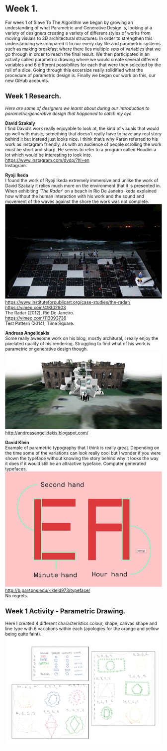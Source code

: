 # Week 1.
For week 1 of Slave To The Algorithm we began by growing an undestanding of what Parametric and Generative Design is, looking at a variety of designers creating a variety of different styles of works from moving visuals to 3D architectural structures. In order to strengthen this understanding we compared it to our every day life and parametric systems such as making breakfast where there lies multiple sets of variables that we go through in order to reach the final result. We then participated in an activity called parametric drawing where we would create several different variables and 6 different possibilites for each that were then selected by the roll of a dice. Going through this excersize really solidified what the procedure of parametric design is. Finally we began our work on this, our new GiHub accounts. 
## Week 1 Research. 
*Here are some of designers we learnt about during our introduction to parametric/generative design that happened to catch my eye.*<br/>

**David Szakaly**<br/>
I find David’s work really enjoyable to look at, the kind of visuals that would go well with music, something that doesn’t really have to have any real story behind it but instead just looks nice. I think that’s why Karen referred to his work as instagram friendly, as with an audience of people scrolling the work must be short and sharp. He seems to refer to a program called Houdini a lot which would be interesting to look into.<br/>
https://www.instagram.com/dvdp/?hl=en<br/>
Instagram.<br/>

**Ryoji Ikeda**<br/>
I found the work of Ryoji Ikeda extremely immersive and unlike the work of David Szakaly it relies much more on the environment that it is presented in. When exhibiting ‘*The Radar*’ on a beach in Rio De Janeiro Ikeda explained how without the human interaction with his work and the sound and movement of the waves against the shore the work was not complete.<br/>
<img src=https://github.com/V1NNYB4RT3L5/Slave-To-The-Algorithm-/blob/master/Week%2001./radar%20rio.jpg>
https://www.instituteforpublicart.org/case-studies/the-radar/<br/>
https://vimeo.com/49302903<br/>
The Radar (2012), Rio De Janeiro.<br/>
https://vimeo.com/113093736<br/>
Test Pattern (2014), Time Square.<br/>

**Andreas Angelidakis**<br/>
Some really awesome work on his blog, mostly architural, I really enjoy the pixelated quality of his rendering. Struggling to find what of his work is parametric or generative design though.<br/>
<Img src = https://github.com/V1NNYB4RT3L5/Slave-To-The-Algorithm-/blob/master/Week%2001./Andreas9.jpg>
http://andreasangelidakis.blogspot.com/<br/>

**David Klein**<br/>
Example of parametric typography that I think is really great. Depending on the time some of the variations can look really cool but I wonder if you were shown the typeface without knowing the story behind why it looks the way it does if it would still be an attractive typeface. Computer generated typefaces.<br/>
<img src=https://github.com/V1NNYB4RT3L5/Slave-To-The-Algorithm-/blob/master/Week%2001./no%20regrets%20.png>
http://b.parsons.edu/~kleid973/typeface/<br/>
No regrets.<br/>
## Week 1 Activity - Parametric Drawing.  
Here I created 4 different characteristics colour, shape, canvas shape and line type with 6 variations within each (apologies for the orange and yellow being quite faint).<br/>
<img src=https://github.com/V1NNYB4RT3L5/Slave-To-The-Algorithm-/blob/master/Week%2001./Week%201%20activity.jpg>
